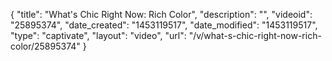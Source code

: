 {
    "title": "What's Chic Right Now: Rich Color",
    "description": "",
    "videoid": "25895374",
    "date_created": "1453119517",
    "date_modified": "1453119517",
    "type": "captivate",
    "layout": "video",
    "url": "\/v\/what-s-chic-right-now-rich-color\/25895374"
}
